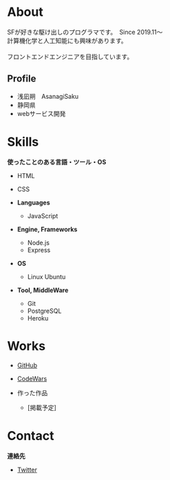 # About
SFが好きな駆け出しのプログラマです。　Since 2019.11〜 <br>
計算機化学と人工知能にも興味があります。<br>
<br>
フロントエンドエンジニアを目指しています。

## Profile
- 浅凪朔　AsanagiSaku
- 静岡県
- webサービス開発

# Skills
**使ったことのある言語・ツール・OS**

- HTML
- CSS

- **Languages**
  - JavaScript

- **Engine, Frameworks**
  - Node.js
  - Express

- **OS**
  - Linux Ubuntu

- **Tool, MiddleWare**
  - Git
  - PostgreSQL
  - Heroku

# Works

- [GitHub](https://github.com/AsanagiSaku)
- [CodeWars](https://www.codewars.com/users/AsanagiSaku)

- 作った作品
  - [掲載予定]

# Contact 
**連絡先**
- [Twitter](https://twitter.com/Asagikuu_pming)
